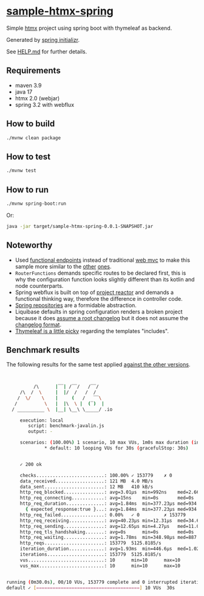 # [sample-htmx-spring][repo]

Simple [htmx][htmx] project using spring boot with thymeleaf as backend.

Generated by [spring initializr][initializr].

See [HELP.md][help] for further details.

## Requirements

- maven 3.9
- java 17
- htmx 2.0 (webjar)
- spring 3.2 with webflux

## How to build

```bash
./mvnw clean package
```

## How to test

```bash
./mvnw test
```

## How to run

```bash
./mvnw spring-boot:run
```

Or:

```bash
java -jar target/sample-htmx-spring-0.0.1-SNAPSHOT.jar
```

## Noteworthy

- Used [functional endpoints][webflux] instead of traditional [web mvc][webmvc]
  to make this sample more similar to the [other][javalin] [ones][koa].
- `RouterFunctions` demands specific routes to be declared first, this is why
  the configuration function looks slightly different than its kotlin and node
  counterparts.
- Spring webflux is built on top of [project reactor][reactive] and demands a
  functional thinking way, therefore the difference in controller code.
- [Spring repositories][repository] are a formidable abstraction.
- Liquibase defaults in spring configuration renders a broken project because it
  does [assume a root changelog][changelog-master] but it does not assume the
  [changelog format][changelog-format].
- [Thymeleaf is a little picky][thymeleaf-include] regarding the templates
  "includes".

## Benchmark results

The following results for the same test applied
[against the other versions][k6-benchmark].

```bash
 

          /\      |‾‾| /‾‾/   /‾‾/   
     /\  /  \     |  |/  /   /  /    
    /  \/    \    |     (   /   ‾‾\  
   /          \   |  |\  \ |  (‾)  | 
  / __________ \  |__| \__\ \_____/ .io

     execution: local
        script: benchmark-javalin.js
        output: -

     scenarios: (100.00%) 1 scenario, 10 max VUs, 1m0s max duration (incl. graceful stop):
              * default: 10 looping VUs for 30s (gracefulStop: 30s)


     ✓ 200 ok

     checks.........................: 100.00% ✓ 153779    ✗ 0     
     data_received..................: 121 MB  4.0 MB/s
     data_sent......................: 12 MB   410 kB/s
     http_req_blocked...............: avg=3.01µs  min=992ns    med=2.66µs   max=693.98µs p(90)=3.89µs  p(95)=4.87µs 
     http_req_connecting............: avg=15ns    min=0s       med=0s       max=308.55µs p(90)=0s      p(95)=0s     
     http_req_duration..............: avg=1.84ms  min=377.23µs med=934.47µs max=1.15s    p(90)=2.44ms  p(95)=6.02ms 
       { expected_response:true }...: avg=1.84ms  min=377.23µs med=934.47µs max=1.15s    p(90)=2.44ms  p(95)=6.02ms 
     http_req_failed................: 0.00%   ✓ 0         ✗ 153779
     http_req_receiving.............: avg=40.23µs min=12.31µs  med=34.68µs  max=4.91ms   p(90)=53.7µs  p(95)=68.91µs
     http_req_sending...............: avg=12.65µs min=4.27µs   med=11.03µs  max=5.88ms   p(90)=17.57µs p(95)=21.96µs
     http_req_tls_handshaking.......: avg=0s      min=0s       med=0s       max=0s       p(90)=0s      p(95)=0s     
     http_req_waiting...............: avg=1.78ms  min=348.98µs med=887.93µs max=1.15s    p(90)=2.36ms  p(95)=5.92ms 
     http_reqs......................: 153779  5125.8185/s
     iteration_duration.............: avg=1.93ms  min=446.6µs  med=1.02ms   max=1.15s    p(90)=2.57ms  p(95)=6.23ms 
     iterations.....................: 153779  5125.8185/s
     vus............................: 10      min=10      max=10  
     vus_max........................: 10      min=10      max=10  


running (0m30.0s), 00/10 VUs, 153779 complete and 0 interrupted iterations
default ✓ [======================================] 10 VUs  30s
```

[repo]: https://github.com/sombriks/sample-htmx-spring
[htmx]: https://htmx.org/
[initializr]: https://start.spring.io/#!type=maven-project&language=java&platformVersion=3.2.3&packaging=jar&jvmVersion=17&groupId=sample.htmx&artifactId=sample-htmx-spring&name=sample-htmx-spring&description=Demo%20project%20for%20HTMX%20with%20Spring%20Boot%20%2F%20Thymeleaf&packageName=sample.htmx.spring&dependencies=webflux,thymeleaf,data-jpa,h2,liquibase
[help]: ./HELP.md
[webflux]: https://docs.spring.io/spring-framework/reference/web/webflux-functional.html
[webmvc]: https://docs.spring.io/spring-boot/docs/current/reference/htmlsingle/#web
[javalin]: https://github.com/sombriks/sample-htmx-javalin
[koa]: https://github.com/sombriks/sample-htmx-koa
[reactive]: https://projectreactor.io/docs/core/release/reference/#intro-reactive
[repository]: https://docs.spring.io/spring-data/jpa/reference/jpa/query-methods.html#jpa.query-methods.query-creation
[changelog-master]: ./src/main/resources/db/changelog/db.changelog-master.yaml
[changelog-format]: https://docs.liquibase.com/concepts/changelogs/home.html
[thymeleaf-include]: https://stackoverflow.com/a/77436286/420096
[k6-benchmark]: https://github.com/sombriks/node-vs-kotlin-k6-benchmark
